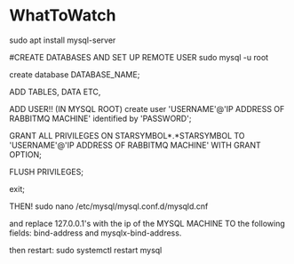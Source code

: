 # WhatToWatch

sudo apt install mysql-server


#CREATE DATABASES AND SET UP REMOTE USER
sudo mysql -u root

create database DATABASE_NAME;

ADD TABLES, DATA ETC,

ADD USER!!
(IN MYSQL ROOT)
create user 'USERNAME'@'IP ADDRESS OF RABBITMQ MACHINE' identified by 'PASSWORD';

GRANT ALL PRIVILEGES ON STARSYMBOL*.*STARSYMBOL TO 'USERNAME'@'IP ADDRESS OF RABBITMQ MACHINE' WITH GRANT OPTION;

FLUSH PRIVILEGES;

exit;


THEN!
sudo nano /etc/mysql/mysql.conf.d/mysqld.cnf

and replace 127.0.0.1's with the ip of the MYSQL MACHINE TO the following fields: bind-address and mysqlx-bind-address.

then restart:  sudo systemctl restart mysql
